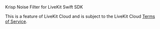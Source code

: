 Krisp Noise Filter for LiveKit Swift SDK

This is a feature of LiveKit Cloud and is subject to the LiveKit Cloud [Terms of Service](https://livekit.io/legal/terms-of-service).